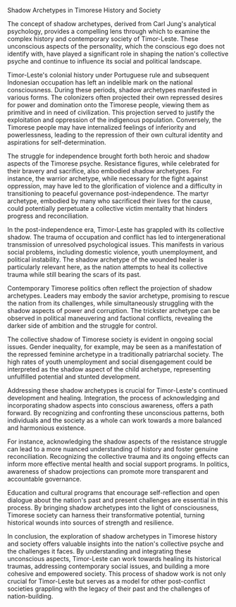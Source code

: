 Shadow Archetypes in Timorese History and Society

The concept of shadow archetypes, derived from Carl Jung's analytical psychology, provides a compelling lens through which to examine the complex history and contemporary society of Timor-Leste. These unconscious aspects of the personality, which the conscious ego does not identify with, have played a significant role in shaping the nation's collective psyche and continue to influence its social and political landscape.

Timor-Leste's colonial history under Portuguese rule and subsequent Indonesian occupation has left an indelible mark on the national consciousness. During these periods, shadow archetypes manifested in various forms. The colonizers often projected their own repressed desires for power and domination onto the Timorese people, viewing them as primitive and in need of civilization. This projection served to justify the exploitation and oppression of the indigenous population. Conversely, the Timorese people may have internalized feelings of inferiority and powerlessness, leading to the repression of their own cultural identity and aspirations for self-determination.

The struggle for independence brought forth both heroic and shadow aspects of the Timorese psyche. Resistance figures, while celebrated for their bravery and sacrifice, also embodied shadow archetypes. For instance, the warrior archetype, while necessary for the fight against oppression, may have led to the glorification of violence and a difficulty in transitioning to peaceful governance post-independence. The martyr archetype, embodied by many who sacrificed their lives for the cause, could potentially perpetuate a collective victim mentality that hinders progress and reconciliation.

In the post-independence era, Timor-Leste has grappled with its collective shadow. The trauma of occupation and conflict has led to intergenerational transmission of unresolved psychological issues. This manifests in various social problems, including domestic violence, youth unemployment, and political instability. The shadow archetype of the wounded healer is particularly relevant here, as the nation attempts to heal its collective trauma while still bearing the scars of its past.

Contemporary Timorese politics often reflect the projection of shadow archetypes. Leaders may embody the savior archetype, promising to rescue the nation from its challenges, while simultaneously struggling with the shadow aspects of power and corruption. The trickster archetype can be observed in political maneuvering and factional conflicts, revealing the darker side of ambition and the struggle for control.

The collective shadow of Timorese society is evident in ongoing social issues. Gender inequality, for example, may be seen as a manifestation of the repressed feminine archetype in a traditionally patriarchal society. The high rates of youth unemployment and social disengagement could be interpreted as the shadow aspect of the child archetype, representing unfulfilled potential and stunted development.

Addressing these shadow archetypes is crucial for Timor-Leste's continued development and healing. Integration, the process of acknowledging and incorporating shadow aspects into conscious awareness, offers a path forward. By recognizing and confronting these unconscious patterns, both individuals and the society as a whole can work towards a more balanced and harmonious existence.

For instance, acknowledging the shadow aspects of the resistance struggle can lead to a more nuanced understanding of history and foster genuine reconciliation. Recognizing the collective trauma and its ongoing effects can inform more effective mental health and social support programs. In politics, awareness of shadow projections can promote more transparent and accountable governance.

Education and cultural programs that encourage self-reflection and open dialogue about the nation's past and present challenges are essential in this process. By bringing shadow archetypes into the light of consciousness, Timorese society can harness their transformative potential, turning historical wounds into sources of strength and resilience.

In conclusion, the exploration of shadow archetypes in Timorese history and society offers valuable insights into the nation's collective psyche and the challenges it faces. By understanding and integrating these unconscious aspects, Timor-Leste can work towards healing its historical traumas, addressing contemporary social issues, and building a more cohesive and empowered society. This process of shadow work is not only crucial for Timor-Leste but serves as a model for other post-conflict societies grappling with the legacy of their past and the challenges of nation-building.